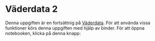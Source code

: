 # Väderdata 2

Denna uppgiften är en fortsättnig på [Väderdata](https://github.com/lunduniversity/schoolprog-satellite/tree/master/exercises/weatherdata). För att använda vissa funktioner körs denna uppgiften med hjälp av binder. För att öppna notebooken, klicka på denna knapp: 
